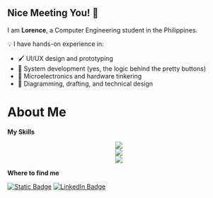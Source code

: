 ## Nice Meeting You! 👋

I am **Lorence**, a Computer Engineering student in the Philippines.

💡 I have hands-on experience in:
- 🖌️ UI/UX design and prototyping  
- 🧠 System development (yes, the logic behind the pretty buttons)  
- 🔧 Microelectronics and hardware tinkering  
- 📐 Diagramming, drafting, and technical design

<h1>About Me</h1>

**My Skills**
<p align="center">
  <a href="https://skillicons.dev">
    <!-- Prioritized row -->
    <img src="https://skillicons.dev/icons?i=cs,dotnet,cpp,js,html,css" /><br>
    <!-- Secondary row -->
    <img src="https://skillicons.dev/icons?i=arduino,autocad,bootstrap,webflow,java,sass" /><br>
    <!-- Tools & IDEs row -->
    <img src="https://skillicons.dev/icons?i=visualstudio,vscode,eclipse,idea" />
  </a>
</p>

**Where to find me**<br>

[![Static Badge](https://img.shields.io/badge/Contact%20Me-white?style=for-the-badge&logo=Gmail&color=white)](mailto:lorenceglenmuros@gmail.com)
[![LinkedIn Badge](https://img.shields.io/badge/LinkedIn-blue?style=for-the-badge&logo=linkedin&logoColor=white)](https://www.linkedin.com/in/lorence-glen/)
<!--
**LorenCych/LorenCych** is a ✨ _special_ ✨ repository because its `README.md` (this file) appears on your GitHub profile.

Here are some ideas to get you started:

- 🔭 I’m currently working on ...
- 🌱 I’m currently learning ...
- 👯 I’m looking to collaborate on ...
- 🤔 I’m looking for help with ...
- 💬 Ask me about ...
- 📫 How to reach me: ...
- 😄 Pronouns: ...
- ⚡ Fun fact: ...
-->

